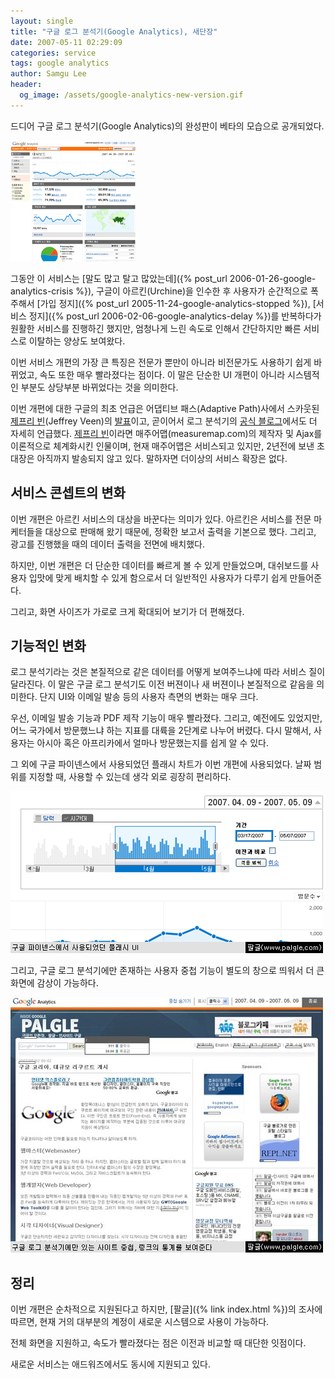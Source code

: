 ```yaml
---
layout: single
title: "구글 로그 분석기(Google Analytics), 새단장"
date: 2007-05-11 02:29:09
categories: service
tags: google analytics
author: Samgu Lee
header:
  og_image: /assets/google-analytics-new-version.gif
---
```


드디어 구글 로그 분석기(Google Analytics)의 완성판이 베타의 모습으로 공개되었다.

![구글 분석기](/assets/google-analytics-new-version.gif)

그동안 이 서비스는 [말도 많고 탈고 많았는데]({% post_url 2006-01-26-google-analytics-crisis %}), 구글이 아르킨(Urchine)을 인수한 후 사용자가 순간적으로 폭주해서 [가입 정지]({% post_url 2005-11-24-google-analytics-stopped %}), [서비스 정지]({% post_url 2006-02-06-google-analytics-delay %})를 반복하다가 원활한 서비스를 진행하긴 했지만, 엄청나게 느린 속도로 인해서 간단하지만 빠른 서비스로 이탈하는 양상도 보여왔다.

이번 서비스 개편의 가장 큰 특징은 전문가 뿐만이 아니라 비전문가도 사용하기 쉽게 바뀌었고, 속도 또한 매우 빨라졌다는 점이다. 이 말은 단순한 UI 개편이 아니라 시스템적인 부분도 상당부분 바뀌었다는 것을 의미한다.

이번 개편에 대한 구글의 최초 언급은 어댑티브 패스(Adaptive Path)사에서 스카웃된 [제프리 빈](http://www.veen.com/jeff/archives/000965.html)(Jeffrey Veen)의 [발표](http://googleblog.blogspot.com/2007/05/whole-new-experience-for-google.html)이고, 곧이어서 로그 분석기의 [공식 블로그](http://analytics.blogspot.com/2007/05/new-version-of-google-analytics.html)에서도 더 자세히 언급했다. [제프리 빈](http://channy.creation.net/blog/?p=275)이라면 매주어맵(measuremap.com)의 제작자 및 Ajax를 이론적으로 체계화시킨 인물이며, 현재 매주어맵은 서비스되고 있지만, 2년전에 보낸 초대장은 아직까지 발송되지 않고 있다. 말하자면 더이상의 서비스 확장은 없다.

## 서비스 콘셉트의 변화

이번 개편은 아르킨 서비스의 대상을 바꾼다는 의미가 있다. 아르킨은 서비스를 전문 마케터들을 대상으로 판매해 왔기 때문에, 정확한 보고서 출력을 기본으로 했다. 그리고, 광고를 진행했을 때의 데이터 출력을 전면에 배치했다.

하지만, 이번 개편은 더 단순한 데이터를 빠르게 볼 수 있게 만들었으며, 대쉬보드를 사용자 입맛에 맞게 배치할 수 있게 함으로서 더 일반적인 사용자가 다루기 쉽게 만들어준다.

그리고, 화면 사이즈가 가로로 크게 확대되어 보기가 더 편해졌다.

## 기능적인 변화

로그 분석기라는 것은 본질적으로 같은 데이터를 어떻게 보여주느냐에 따라 서비스 질이 달라진다. 이 말은 구글 로그 분석기도 이전 버젼이나 새 버젼이나 본질적으로 같음을 의미한다. 단지 UI와 이메일 발송 등의 사용자 측면의 변화는 매우 크다.

우선, 이메일 발송 기능과 PDF 제작 기능이 매우 빨라졌다. 그리고, 예전에도 있었지만, 어느 국가에서 방문했느냐 하는 지표를 대륙을 2단계로 나누어 버렸다. 다시 말해서, 사용자는 아시아 혹은 아프리카에서 얼마나 방문했는지를 쉽게 알 수 있다.

그 외에 구글 파이넨스에서 사용되었던 플래시 차트가 이번 개편에 사용되었다. 날짜 범위를 지정할 때, 사용할 수 있는데 생각 외로 굉장히 편리하다.

![구글 파이넨스에서 사용되었던 플래시 UI](/assets/new-analytics-1.gif)

그리고, 구글 로그 분석기에만 존재하는 사용자 중첩 기능이 별도의 창으로 띄워서 더 큰 화면에 감상이 가능하다.

![사이트 중첩](/assets/new-analytics-2.jpg)

## 정리

이번 개편은 순차적으로 지원된다고 하지만, [팔글]({% link index.html %})의 조사에 따르면, 현재 거의 대부분의 계정이 새로운 시스템으로 사용이 가능하다.

전체 화면을 지원하고, 속도가 빨라졌다는 점은 이전과 비교할 때 대단한 잇점이다.

새로운 서비스는 애드워즈에서도 동시에 지원되고 있다.
